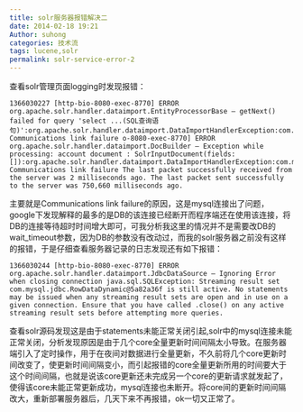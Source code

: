 ```yaml
---
title: solr服务器报错解决二
date: 2014-02-18 19:21
Author: suhong
categories: 技术流
tags: lucene,solr
permalink: solr-service-error-2
---
```


查看solr管理页面logging时发现报错：

    1366030227 [http-bio-8080-exec-8770] ERROR org.apache.solr.handler.dataimport.EntityProcessorBase – getNext() failed for query 'select ...(SQL查询语句)':org.apache.solr.handler.dataimport.DataImportHandlerException:com.mysql.jdbc.exceptions.jdbc4.CommunicationsException: Communications link failure o-8080-exec-8770] ERROR org.apache.solr.handler.dataimport.DocBuilder – Exception while processing: account document : SolrInputDocument(fields: []):org.apache.solr.handler.dataimport.DataImportHandlerException:com.mysql.jdbc.exceptions.jdbc4.CommunicationsException: Communications link failure The last packet successfully received from the server was 2 milliseconds ago. The last packet sent successfully to the server was 750,660 milliseconds ago.

主要就是Communications link
failure的原因，这是mysql连接出了问题，google下发现解释的最多的是DB的该连接已经断开而程序端还在使用该连接，将DB的连接等待超时时间增大即可，可我分析我这里的情况并不是需要改DB的wait\_timeout参数，因为DB的参数没有改动过，而我的solr服务器之前没有这样的报错，于是仔细查看服务器记录的日志发现还有如下报错：

    1366030244 [http-bio-8080-exec-8770] ERROR org.apache.solr.handler.dataimport.JdbcDataSource – Ignoring Error when closing connection java.sql.SQLException: Streaming result set com.mysql.jdbc.RowDataDynamic@5a82a36f is still active. No statements may be issued when any streaming result sets are open and in use on a given connection. Ensure that you have called .close() on any active streaming result sets before attempting more queries.

查看solr源码发现这是由于statements未能正常关闭引起,solr中的mysql连接未能正常关闭，分析发现原因是由于几个core全量更新时间间隔太小导致。在服务器端引入了定时操作，用于在夜间对数据进行全量更新，不久前将几个core更新时间改变了，使更新时间间隔变小，而引起报错的core全量更新所用的时间要大于这个时间间隔，也就是说该core更新还未完成另一个core的更新请求就发起了，使得该core未能正常更新成功，mysql连接也未断开。将core间的更新时间间隔改大，重新部署服务器后，几天下来不再报错，ok一切又正常了。

